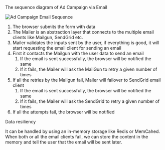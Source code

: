 The sequence diagram of Ad Campaign via Email


![Ad Campaign Email Sequence](https://user-images.githubusercontent.com/3447433/73823634-8b49b800-47ad-11ea-8584-b0e9c77ecbae.png)


1. The browser submits the form with data
1. The Mailer is an abstraction layer that connects to the multiple email clients like Mailgun, SendGrid etc. 
1. Mailer validates the inputs sent by the user, if everything is good, it will start requesting the email client for sending an email
1. First it contacts the Mailgun with the user data to send an email
    1. If the email is sent successfully, the browser will be notified the same
    1. If it fails, the Mailer will ask the MailGun to retry a given number of times
1. If all the retries by the Mailgun fail, Mailer will failover to SendGrid email client
    1. If the email is sent successfully, the browser will be notified the same
    1. If it fails, the Mailer will ask the SendGrid to retry a given number of times
1. If all the attempts fail, the browser will be notified

Data resiliency 

It can be handled by using an in-memory storage like Redis or MemCahed. When both or all the email clients fail, we can store the content in the memory and tell the user that the email will be sent later.
